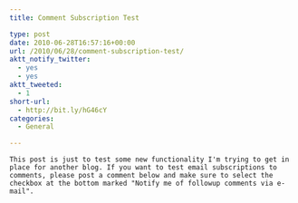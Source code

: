 ```yaml
---
title: Comment Subscription Test

type: post
date: 2010-06-28T16:57:16+00:00
url: /2010/06/28/comment-subscription-test/
aktt_notify_twitter:
  - yes
  - yes
aktt_tweeted:
  - 1
short-url:
  - http://bit.ly/hG46cY
categories:
  - General

---
```

<div class='microid-mailto+http:sha1:6981fbd1b18c36cb3276008da95a2a716acb73f6'>
  
    This post is just to test some new functionality I'm trying to get in place for another blog. If you want to test email subscriptions to comments, please post a comment below and make sure to select the checkbox at the bottom marked "Notify me of followup comments via e-mail".
  
